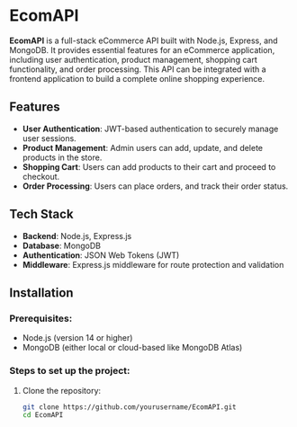 # EcomAPI

**EcomAPI** is a full-stack eCommerce API built with Node.js, Express, and MongoDB. It provides essential features for an eCommerce application, including user authentication, product management, shopping cart functionality, and order processing. This API can be integrated with a frontend application to build a complete online shopping experience.

## Features
- **User Authentication**: JWT-based authentication to securely manage user sessions.
- **Product Management**: Admin users can add, update, and delete products in the store.
- **Shopping Cart**: Users can add products to their cart and proceed to checkout.
- **Order Processing**: Users can place orders, and track their order status.
  
## Tech Stack
- **Backend**: Node.js, Express.js
- **Database**: MongoDB
- **Authentication**: JSON Web Tokens (JWT)
- **Middleware**: Express.js middleware for route protection and validation

## Installation

### Prerequisites:
- Node.js (version 14 or higher)
- MongoDB (either local or cloud-based like MongoDB Atlas)

### Steps to set up the project:
1. Clone the repository:
   ```bash
   git clone https://github.com/yourusername/EcomAPI.git
   cd EcomAPI
